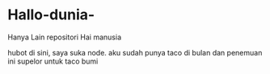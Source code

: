 # Hallo-dunia-
Hanya Lain repositori
Hai manusia

hubot di sini, saya suka node.
aku sudah punya taco di bulan dan penemuan ini supelor untuk taco bumi
